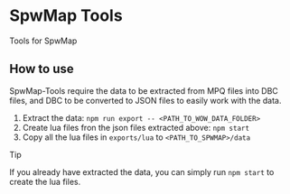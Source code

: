 # SpwMap Tools

Tools for SpwMap

## How to use

SpwMap-Tools require the data to be extracted from MPQ files into DBC files, and DBC to be converted to JSON files to easily work with the data.

1. Extract the data:
   `npm run export -- <PATH_TO_WOW_DATA_FOLDER>`
2. Create lua files fron the json files extracted above:
   `npm start`
3. Copy all the lua files in `exports/lua` to `<PATH_TO_SPWMAP>/data`

> [!TIP]
> If you already have extracted the data, you can simply run `npm start` to create the lua files.

